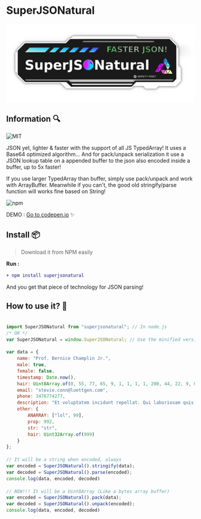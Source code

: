 # SuperJSONatural

![SuperJSONatural branding logo](https://raw.githubusercontent.com/pixa-pics/SuperJSONatural/main/Branding.png)

## Information :mag:

![MIT](https://img.shields.io/badge/license-MIT-green)

JSON yet, lighter & faster with the support of all JS TypedArray! It uses a Base64 optimized algorithm... And for pack/unpack serialization it use a JSON lookup table on a appended buffer to the json also encoded inside a buffer, up to 5x faster!

If you use larger TypedArray than buffer, simply use pack/unpack and work with ArrayBuffer.
Meanwhile if you can't, the good old stringify/parse function will works fine based on String!
 
![npm](https://img.shields.io/npm/dw/superjsonatural?label=NPM%20DOWNLOAD&logo=NPM)
 
DEMO : [Go to codepen.io](https://codepen.io/vipertechofficial/pen/jOpyNZy) :sparkles:


## Install :package:

> Download it from NPM easily

**Run :**


```diff 
+ npm install superjsonatural
```

And you get that piece of technology for JSON parsing!

## How to use it? :wrench:

```JavaScript

import SuperJSONatural from "superjsonatural"; // In node.js
/* OR */
var SuperJSONatural = window.SuperJSONatural; // Use the minified version for browser (> safari 10 & > Chrome 51)

var data = {
    name: "Prof. Bernice Champlin Jr.",
    male: true,
    female: false,
    timestamp: Date.now(),
    hair: Uint8Array.of(0, 55, 77, 65, 9, 1, 1, 1, 1, 200, 44, 22, 9, 0),
    email: "stevie.conn@luettgen.com",
    phone: 3476774277,
    description: "Et voluptatem incidunt repellat. Qui laboriosam quis accusamus optio sed. Non qui qui quasi aliquid.",
	other: {
		ANARRAY: ["lol", 99],
		prop: 992,
		str: "str",
		hair: Uint32Array.of(999)
	}
};

// It will be a string when encoded, always
var encoded = SuperJSONatural().stringify(data);
var decoded = SuperJSONatural().parse(encoded);
console.log(data, encoded, decoded)

// NEW!!! It will be a Uint8Array (Like a bytes array buffer)
var encoded = SuperJSONatural().pack(data);
var decoded = SuperJSONatural().unpack(encoded);
console.log(data, encoded, decoded)

```
